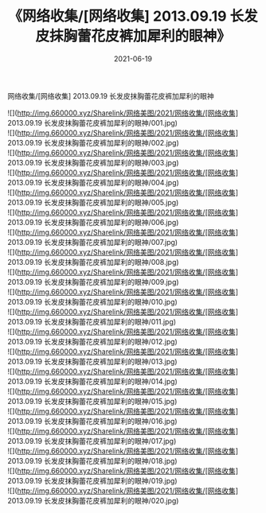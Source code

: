 ﻿---
layout: post
title:  《网络收集/[网络收集] 2013.09.19 长发皮抹胸蕾花皮裤加犀利的眼神》
date:   2021-06-19
img: http://img.660000.xyz/Sharelink/网络美图/2021/网络收集/[网络收集] 2013.09.19 长发皮抹胸蕾花皮裤加犀利的眼神/000.jpg
categories: [美女, 清纯, 唯美]
---

网络收集/[网络收集] 2013.09.19 长发皮抹胸蕾花皮裤加犀利的眼神

 ![](http://img.660000.xyz/Sharelink/网络美图/2021/网络收集/[网络收集] 2013.09.19 长发皮抹胸蕾花皮裤加犀利的眼神/001.jpg) <br>![](http://img.660000.xyz/Sharelink/网络美图/2021/网络收集/[网络收集] 2013.09.19 长发皮抹胸蕾花皮裤加犀利的眼神/002.jpg) <br>![](http://img.660000.xyz/Sharelink/网络美图/2021/网络收集/[网络收集] 2013.09.19 长发皮抹胸蕾花皮裤加犀利的眼神/003.jpg) <br>![](http://img.660000.xyz/Sharelink/网络美图/2021/网络收集/[网络收集] 2013.09.19 长发皮抹胸蕾花皮裤加犀利的眼神/004.jpg) <br>![](http://img.660000.xyz/Sharelink/网络美图/2021/网络收集/[网络收集] 2013.09.19 长发皮抹胸蕾花皮裤加犀利的眼神/005.jpg) <br>![](http://img.660000.xyz/Sharelink/网络美图/2021/网络收集/[网络收集] 2013.09.19 长发皮抹胸蕾花皮裤加犀利的眼神/006.jpg) <br>![](http://img.660000.xyz/Sharelink/网络美图/2021/网络收集/[网络收集] 2013.09.19 长发皮抹胸蕾花皮裤加犀利的眼神/007.jpg) <br>![](http://img.660000.xyz/Sharelink/网络美图/2021/网络收集/[网络收集] 2013.09.19 长发皮抹胸蕾花皮裤加犀利的眼神/008.jpg) <br>![](http://img.660000.xyz/Sharelink/网络美图/2021/网络收集/[网络收集] 2013.09.19 长发皮抹胸蕾花皮裤加犀利的眼神/009.jpg) <br>![](http://img.660000.xyz/Sharelink/网络美图/2021/网络收集/[网络收集] 2013.09.19 长发皮抹胸蕾花皮裤加犀利的眼神/010.jpg) <br>![](http://img.660000.xyz/Sharelink/网络美图/2021/网络收集/[网络收集] 2013.09.19 长发皮抹胸蕾花皮裤加犀利的眼神/011.jpg) <br>![](http://img.660000.xyz/Sharelink/网络美图/2021/网络收集/[网络收集] 2013.09.19 长发皮抹胸蕾花皮裤加犀利的眼神/012.jpg) <br>![](http://img.660000.xyz/Sharelink/网络美图/2021/网络收集/[网络收集] 2013.09.19 长发皮抹胸蕾花皮裤加犀利的眼神/013.jpg) <br>![](http://img.660000.xyz/Sharelink/网络美图/2021/网络收集/[网络收集] 2013.09.19 长发皮抹胸蕾花皮裤加犀利的眼神/014.jpg) <br>![](http://img.660000.xyz/Sharelink/网络美图/2021/网络收集/[网络收集] 2013.09.19 长发皮抹胸蕾花皮裤加犀利的眼神/015.jpg) <br>![](http://img.660000.xyz/Sharelink/网络美图/2021/网络收集/[网络收集] 2013.09.19 长发皮抹胸蕾花皮裤加犀利的眼神/016.jpg) <br>![](http://img.660000.xyz/Sharelink/网络美图/2021/网络收集/[网络收集] 2013.09.19 长发皮抹胸蕾花皮裤加犀利的眼神/017.jpg) <br>![](http://img.660000.xyz/Sharelink/网络美图/2021/网络收集/[网络收集] 2013.09.19 长发皮抹胸蕾花皮裤加犀利的眼神/018.jpg) <br>![](http://img.660000.xyz/Sharelink/网络美图/2021/网络收集/[网络收集] 2013.09.19 长发皮抹胸蕾花皮裤加犀利的眼神/019.jpg) <br>![](http://img.660000.xyz/Sharelink/网络美图/2021/网络收集/[网络收集] 2013.09.19 长发皮抹胸蕾花皮裤加犀利的眼神/020.jpg) <br>